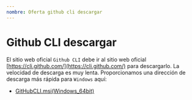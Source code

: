 ```yaml
---
nombre: Oferta github cli descargar
---
```


# Github CLI descargar
El sitio web oficial `Github CLI` debe ir al sitio web oficial [https://cli.github.com/](https://cli.github.com/) para descargarlo. La velocidad de descarga es muy lenta. Proporcionamos una dirección de descarga más rápida para `Windows` aquí:

+ <a href="https://www.gitclone.com/download/gh_2.6.0_windows_amd64.msi">GitHubCLI.msi(Windows_64bit)</a>
